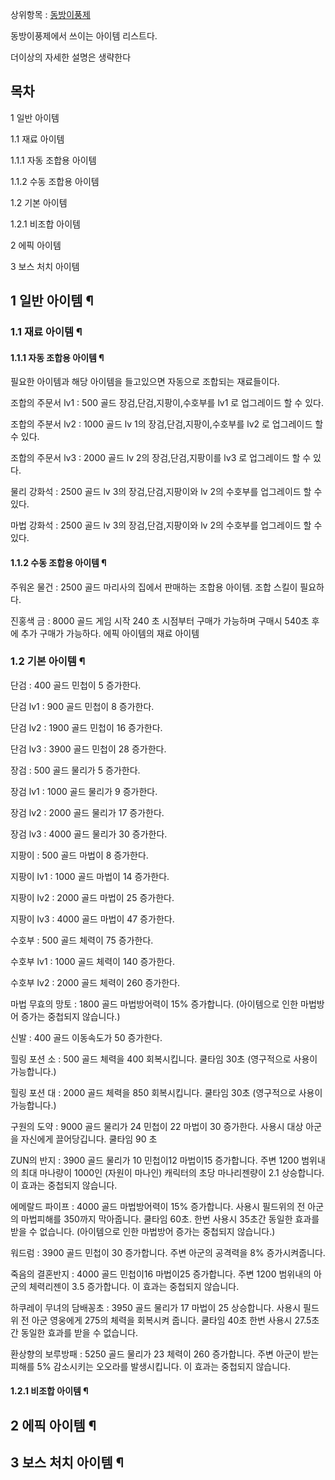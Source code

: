 상위항목 : [동방이풍제](%EB%8F%99%EB%B0%A9%EC%9D%B4%ED%92%8D%EC%A0%9C.md)

동방이풍제에서 쓰이는 아이템 리스트다.  

더이상의 자세한 설명은 생략한다  

## 목차

    

1 일반 아이템

    

1.1 재료 아이템

    

1.1.1 자동 조합용 아이템

1.1.2 수동 조합용 아이템

1.2 기본 아이템

    

1.2.1 비조합 아이템

2 에픽 아이템

3 보스 처치 아이템

## 1 일반 아이템 ¶

  

### 1.1 재료 아이템 ¶

  

#### 1.1.1 자동 조합용 아이템 ¶

  

필요한 아이템과 해당 아이템을 들고있으면 자동으로 조합되는 재료들이다.  

  

조합의 주문서 lv1 : 500 골드 장검,단검,지팡이,수호부를 lv1 로 업그레이드 할 수 있다.  

  

조합의 주분서 lv2 : 1000 골드 lv 1의 장검,단검,지팡이,수호부를 lv2 로 업그레이드 할 수 있다.  

  

조합의 주문서 lv3 : 2000 골드 lv 2의 장검,단검,지팡이를 lv3 로 업그레이드 할 수 있다.  

  

물리 강화석 : 2500 골드 lv 3의 장검,단검,지팡이와 lv 2의 수호부를 업그레이드 할 수 있다.  

  

마법 강화석 : 2500 골드 lv 3의 장검,단검,지팡이와 lv 2의 수호부를 업그레이드 할 수 있다.  

#### 1.1.2 수동 조합용 아이템 ¶

  

주워온 물건 : 2500 골드 마리사의 집에서 판매하는 조합용 아이템. 조합 스킬이 필요하다.  

  

진홍색 금 : 8000 골드 게임 시작 240 초 시점부터 구매가 가능하며 구매시 540초 후에 추가 구매가 가능하다. 에픽 아이템의 재료
아이템  

### 1.2 기본 아이템 ¶

  

단검 : 400 골드 민첩이 5 증가한다.  

  

단검 lv1 : 900 골드 민첩이 8 증가한다.  

  

단검 lv2 : 1900 골드 민첩이 16 증가한다.  

  

단검 lv3 : 3900 골드 민첩이 28 증가한다.  

  

장검 : 500 골드 물리가 5 증가한다.  

  

장검 lv1 : 1000 골드 물리가 9 증가한다.  

  

장검 lv2 : 2000 골드 물리가 17 증가한다.  

  

장검 lv3 : 4000 골드 물리가 30 증가한다.  

  

지팡이 : 500 골드 마법이 8 증가한다.  

  

지팡이 lv1 : 1000 골드 마법이 14 증가한다.  

  

지팡이 lv2 : 2000 골드 마법이 25 증가한다.  

  

지팡이 lv3 : 4000 골드 마법이 47 증가한다.  

  

수호부 : 500 골드 체력이 75 증가한다.  

  

수호부 lv1 : 1000 골드 체력이 140 증가한다.  

  

수호부 lv2 : 2000 골드 체력이 260 증가한다.  

  

마법 무효의 망토 : 1800 골드 마법방어력이 15% 증가합니다. (아이템으로 인한 마법방어 증가는 중첩되지 않습니다.)  

  

신발 : 400 골드 이동속도가 50 증가한다.  

  

힐링 포션 소 : 500 골드 체력을 400 회복시킵니다. 쿨타임 30초 (영구적으로 사용이 가능합니다.)  

  

힐링 포션 대 : 2000 골드 체력을 850 회복시킵니다. 쿨타임 30초 (영구적으로 사용이 가능합니다.)  

  

구원의 도약 : 9000 골드 물리가 24 민첩이 22 마법이 30 증가한다. 사용시 대상 아군을 자신에게 끌어당깁니다. 쿨타임 90 초  

  

ZUN의 반지 : 3900 골드 물리가 10 민첩이12 마법이15 증가합니다. 주변 1200 범위내의 최대 마나량이 1000인 (자원이
마나인) 캐릭터의 초당 마나리젠량이 2.1 상승합니다. 이 효과는 중첩되지 않습니다.  

  

에메랄드 파이프 : 4000 골드 마법방어력이 15% 증가합니다. 사용시 필드위의 전 아군의 마법피해를 350까지 막아줍니다. 쿨타임
60초. 한번 사용시 35초간 동일한 효과를 받을 수 없습니다. (아이템으로 인한 마법방어 증가는 중첩되지 않습니다.)  

  

워드럼 : 3900 골드 민첩이 30 증가합니다. 주변 아군의 공격력을 8% 증가시켜줍니다.  

  

죽음의 결혼반지 : 4000 골드 민첩이16 마법이25 증가합니다. 주변 1200 범위내의 아군의 체력리젠이 3.5 증가합니다. 이 효과는
중첩되지 않습니다.  

  

하쿠레이 무녀의 담배꽁초 : 3950 골드 물리가 17 마법이 25 상승합니다. 사용시 필드위 전 아군 영웅에게 275의 체력을 회복시켜
줍니다. 쿨타임 40초 한번 사용시 27.5초간 동일한 효과를 받을 수 없습니다.  

  

환상향의 보루방패 : 5250 골드 물리가 23 체력이 260 증가합니다. 주변 아군이 받는 피해를 5% 감소시키는 오오라를 발생시킵니다.
이 효과는 중첩되지 않습니다.  

  

#### 1.2.1 비조합 아이템 ¶

  
  

## 2 에픽 아이템 ¶

  

## 3 보스 처치 아이템 ¶

